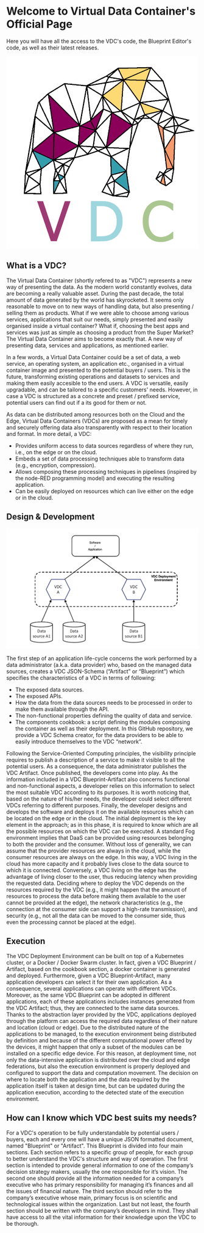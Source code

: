 # Welcome to Virtual Data Container's Official Page
Here you will have all the access to the VDC's code, the Blueprint Editor's code, as well as their latest releases.

![alt text](https://github.com/thevdc/virtualdatacontainer/blob/master/VDC-logo.png)

## What is a VDC?
The Virtual Data Container (shortly refered to as "VDC") represents a new way of presenting the data. As the modern world constantly evolves, data are becoming a really valuable asset. During the past decade, the total amount of data generated by the world has skyrocketed. It seems only reasonable to move on to new ways of handling data, but also presenting / selling them as products. What if we were able to choose among various services, applications that suit our needs, simply presented and easily organised inside a  virtual container? What if, choosing the best apps and services was just as simple as choosing a product from the Super Market? The Virtual Data Container aims to become exactly that. A new way of presenting data, services and applications, as mentioned earlier.

In a few words, a Virtual Data Container could be a set of data, a web service, an operating system, an application etc., organised in a virtual container image and presented to the potential buyers / users. This is the future, transforming existing operations and datasets to services and making them easily accesible to the end users. A VDC is versatile, easily upgradable, and can be tailored to a specific customers' needs. However, in case a VDC is structured as a concrete and preset / prefixed service, potential users can find out if a its good for them or not.

As data can be distributed among resources both on the Cloud and the Edge, Virtual Data Containers (VDCs) are proposed as a mean for timely and securely offering data also transparently with respect to their location and format.
In more detail, a VDC:
- Provides uniform access to data sources regardless of where they run, i.e., on the edge or on the cloud.
- Embeds a set of data processing techniques able to transform data (e.g., encryption, compression).
- Allows composing these processing techniques in pipelines (inspired by the node-RED programming model) and executing the resulting application.
- Can be easily deployed on resources which can live either on the edge or in the cloud.

## Design & Development
![alt text](https://github.com/thevdc/virtualdatacontainer/blob/master/VDC-simple-architecture.png)

The first step of an application life-cycle concerns the work performed by a data administrator (a.k.a. data provider) who, based on the managed data sources, 
creates a VDC JSON-Schema (“Artifact” or “Blueprint”) which specifies the characteristics of a VDC in terms of following:
- The exposed data sources.
- The exposed APIs.
- How the data from the data sources needs to be processed in order to make them available through the API.
- The non-functional properties defining the quality of data and service.
- The components cookbook: a script defining the modules composing the container as well as their deployment.
In this GitHub repository, we provide a VDC Schema creator, for the data providers to be able to easily introduce themselves to the VDC “network”.

Following the Service-Oriented Computing principles, the visibility principle requires to publish a description of a service to make it visible to all the
potential users. As a consequence, the data administrator publishes the VDC Artifact. Once published, the developers come into play. As the
information included in a VDC Blueprint-Artifact also concerns functional and non-functional aspects, a developer relies on this information to select the most
suitable VDC according to its purposes. It is worth noticing that, based on the nature of his/her needs, the developer could select different VDCs referring to different
purposes. Finally, the developer designs and develops the software and deploys it on the available resources which can be located on the edge or in the cloud. The initial
deployment is the key element in the approach; as in this phase, it is required to know which are all the possible resources on which the VDC can be executed. A standard Fog environment implies that DaaS can be provided using resources belonging to both the provider and the consumer. Without loss of generality, we can assume that the provider resources are always in the cloud, while the consumer resources are always on the edge. In this way, a VDC living in the cloud has more capacity and it probably lives close to the data source to which it is connected. Conversely, a VDC living on the edge has the advantage of living closer to the user, thus reducing latency when providing the requested
data. Deciding where to deploy the VDC depends on the resources required by the VDC (e.g., it might happen that the amount of resources to process the data before
making them available to the user cannot be provided at the edge), the network characteristics (e.g., the connection at the consumer side can support a high-rate
transmission), and security (e.g., not all the data can be moved to the consumer side, thus even the processing cannot be placed at the edge).

## Execution
The VDC Deployment Environment can be built on top of a Kubernetes cluster, or a Docker / Docker Swarm cluster. In fact, given a VDC Blueprint / Artifact, based on the cookbook section, a docker container is generated and deployed. Furthermore, given a VDC Blueprint-Artifact, many application developers can select it for their own application. As a consequence, several applications can operate with different VDCs. Moreover, as the same VDC Blueprint can be adopted in different applications, each of these applications includes instances generated from the VDC Artifact; thus, they are connected to the same data sources. Thanks to the abstraction layer provided by the VDC, applications deployed through the platform can access the required data regardless of their nature and location (cloud or edge). Due to the distributed nature of the applications to be managed, to the execution environment being distributed by definition and because of the different computational power offered by the devices, it might happen that only a subset of the modules can be installed on a specific edge device. For this reason, at deployment time, not only the data-intensive application is distributed over the cloud and edge federations, but also the execution environment is properly deployed and configured to support the data and computation movement. The decision on where to locate both the application and the data required by the application itself is taken at design time, but can be updated during the application execution, according to the detected state of the execution environment.

## How can I know which VDC best suits my needs?
For a VDC's operation to be fully understandable by potential users / buyers, each and every one will have a unique JSON formatted document, named "Blueprint" or "Artifact". This Blueprint is divided into four main sections. Each section refers to a specific group of people, for each group to better understand the VDC's structure and way of operation. The first section is intended to provide general information to one of the company’s decision strategy makers, usually the one responsible for it’s vision. The second one should provide all the information needed for a company’s executive who has primary responsibility for managing it’s finances and all the issues of financial nature. The third section should refer to the company’s executive whose main, primary focus is on scientific and technological issues within the organization. Last but not least, the fourth section should be written with the company’s developers in mind. They shall have access to all the vital information for their knowledge upon the VDC to be thorough.
